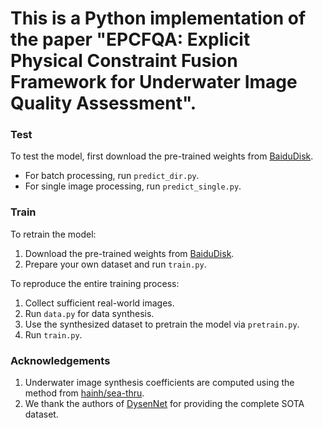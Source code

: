 # This is a Python implementation of the paper "EPCFQA: Explicit Physical Constraint Fusion Framework for Underwater Image Quality Assessment".

### Test
To test the model, first download the pre-trained weights from [BaiduDisk](https://pan.baidu.com/s/1q7Je2b3yK8An8-XSOhVdfA?pwd=0221).  
- For batch processing, run `predict_dir.py`.  
- For single image processing, run `predict_single.py`.  

### Train
To retrain the model:  
1. Download the pre-trained weights from [BaiduDisk](https://pan.baidu.com/s/1q7Je2b3yK8An8-XSOhVdfA?pwd=0221).  
2. Prepare your own dataset and run `train.py`.  

To reproduce the entire training process:  
1. Collect sufficient real-world images.  
2. Run `data.py` for data synthesis.  
3. Use the synthesized dataset to pretrain the model via `pretrain.py`.
4. Run `train.py`.  

### Acknowledgements
1. Underwater image synthesis coefficients are computed using the method from [hainh/sea-thru](https://github.com/hainh/sea-thru).  
2. We thank the authors of [DysenNet](https://ieeexplore.ieee.org/abstract/document/10852362) for providing the complete SOTA dataset.
